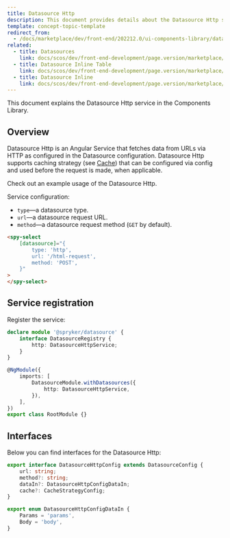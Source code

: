 ```yaml
---
title: Datasource Http
description: This document provides details about the Datasource Http service in the Components Library.
template: concept-topic-template
redirect_from:
  - /docs/marketplace/dev/front-end/202212.0/ui-components-library/datasources/datasource-http.html
related:
  - title: Datasources
    link: docs/scos/dev/front-end-development/page.version/marketplace/ui-components-library/datasources/index.html
  - title: Datasource Inline Table
    link: docs/scos/dev/front-end-development/page.version/marketplace/ui-components-library/datasources/datasource-inline-table.html
  - title: Datasource Inline
    link: docs/scos/dev/front-end-development/page.version/marketplace/ui-components-library/datasources/datasource-inline.html
---
```


This document explains the Datasource Http service in the Components Library.

## Overview

Datasource Http is an Angular Service that fetches data from URLs via HTTP as configured in the Datasource configuration.
Datasource Http supports caching strategy (see [Cache](/docs/scos/dev/front-end-development/{{page.version}}/marketplace/ui-components-library/cache/)) that can be configured via config and used before the request is made, when applicable.

Check out an example usage of the Datasource Http.

Service configuration:

- `type`—a datasource type.  
- `url`—a datasource request URL.  
- `method`—a datasource request method (`GET` by default).  

```html
<spy-select
    [datasource]="{
        type: 'http',
        url: '/html-request',
        method: 'POST',
    }"
>
</spy-select>
```

## Service registration

Register the service:

```ts
declare module '@spryker/datasource' {
    interface DatasourceRegistry {
        http: DatasourceHttpService;
    }
}

@NgModule({
    imports: [
        DatasourceModule.withDatasources({
            http: DatasourceHttpService,
        }),
    ],
})
export class RootModule {}
```

## Interfaces

Below you can find interfaces for the Datasource Http:

```ts
export interface DatasourceHttpConfig extends DatasourceConfig {
    url: string;
    method?: string;
    dataIn?: DatasourceHttpConfigDataIn;
    cache?: CacheStrategyConfig;
}

export enum DatasourceHttpConfigDataIn {
    Params = 'params',
    Body = 'body',
}
```

